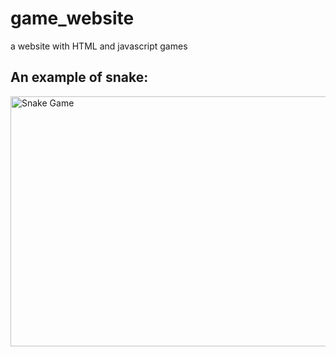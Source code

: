 # game_website
a website with HTML and javascript games
<h2>An example of snake:</h2>
<img src="Screen Shot 2023-02-23 at 7.45.33 pm" height="400px" width="600px" alt="Snake Game">
